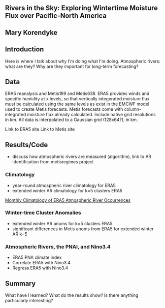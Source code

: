 ## Rivers in the Sky: Exploring Wintertime Moisture Flux over Pacific-North America

## Mary Korendyke

## Introduction

Here is where I talk about why I'm doing what I'm doing. Atmospheric rivers: what are they? Why are they important for long-term forecasting?


## Data

ERA5 reanalysis and Metis199 and Metis639. ERA5 provides winds and specific humidity at x levels, so that vertically integerated moisture flux must be calculated using the same levels as exist in the EMCWF model used to create Metis forecasts. Metis forecasts come with column-integrated moisture flux already calculated. Include native grid resolutions in km. All data is interpolated to a Gaussian grid (128x64?), in km.

Link to ERA5 site
Link to Metis site

## Results/Code
- discuss how atmospheric rivers are measured (algorithm), link to AR identification from metisregimes project

### Climatology
- year-round atmospheric river climatology for ERA5
- extended winter AR climatology for k=5 clusters ERA5

[Monthly Climatology of ERA5 Atmospheric River Occurrences](https://github.com/mkorendyke/CLIM680/blob/master/hw2.ipynb)

### Winter-time Cluster Anomalies
- extended winter AR anoms for k=5 clusters ERA5
- significant differences in Metis anoms from ERA5 for extended winter AR k=5

### Atmospheric Rivers, the PNAI, and Nino3.4
- ERA5 PNA climate index
- Correlate ERA5 with Nino3.4
- Regress ERA5 with Nino3.4

## Summary
What have I learned? What do the results show? Is there anything particularly interesting?
